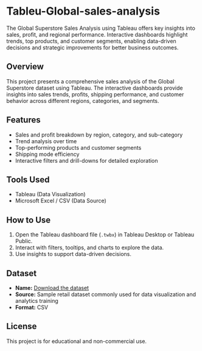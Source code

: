 # Tableu-Global-sales-analysis
The Global Superstore Sales Analysis using Tableau offers key insights into sales, profit, and regional performance. Interactive dashboards highlight trends, top products, and customer segments, enabling data-driven decisions and strategic improvements for better business outcomes.

## Overview
This project presents a comprehensive sales analysis of the Global Superstore dataset using Tableau. The interactive dashboards provide insights into sales trends, profits, shipping performance, and customer behavior across different regions, categories, and segments.

## Features
- Sales and profit breakdown by region, category, and sub-category
- Trend analysis over time
- Top-performing products and customer segments
- Shipping mode efficiency
- Interactive filters and drill-downs for detailed exploration

## Tools Used
- Tableau (Data Visualization)
- Microsoft Excel / CSV (Data Source)

## How to Use
1. Open the Tableau dashboard file (`.twbx`) in Tableau Desktop or Tableau Public.
2. Interact with filters, tooltips, and charts to explore the data.
3. Use insights to support data-driven decisions.

## Dataset
- **Name:** <a href="">Download the dataset</a>
- **Source:** Sample retail dataset commonly used for data visualization and analytics training
- **Format:** CSV

## License
This project is for educational and non-commercial use.
